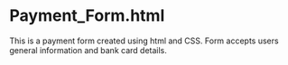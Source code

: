 # Payment_Form.html
This is a payment form created using html and CSS. Form accepts users general information and bank card details.
